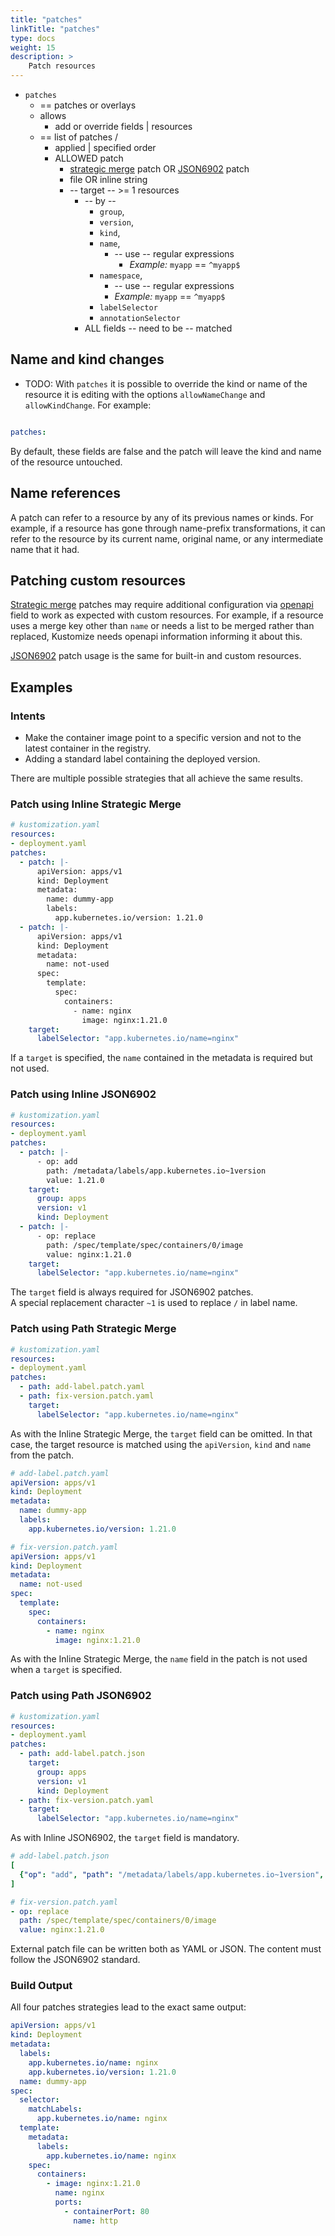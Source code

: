 ```yaml
---
title: "patches"
linkTitle: "patches"
type: docs
weight: 15
description: >
    Patch resources
---
```


[strategic merge]: /references/kustomize/glossary#patchstrategicmerge
[JSON6902]: /references/kustomize/glossary#patchjson6902

* `patches`
  * == patches or overlays 
  * allows
    * add or override fields | resources
  * == list of patches / 
    * applied | specified order
    * ALLOWED patch
      - [strategic merge] patch OR [JSON6902] patch
      - file OR inline string
      - -- target -- >= 1 resources 
        - -- by --
          - `group`,
          - `version`,
          - `kind`,
          - `name`,
            - -- use -- regular expressions
              - _Example:_ `myapp` == `^myapp$`
          - `namespace`,
            - -- use -- regular expressions
            - _Example:_ `myapp` == `^myapp$`
          - `labelSelector`
          - `annotationSelector`
        - ALL fields -- need to be -- matched

## Name and kind changes

* TODO:
With `patches` it is possible to override the kind or name of the resource it is
editing with the options `allowNameChange` and `allowKindChange`. For example:
```yaml

patches:

```
By default, these fields are false and the patch will leave the kind and name of the resource untouched.

## Name references

A patch can refer to a resource by any of its previous names or kinds.
For example, if a resource has gone through name-prefix transformations, it can refer to the
resource by its current name, original name, or any intermediate name that it had.

## Patching custom resources

[Strategic merge] patches may require additional configuration via [openapi](../openapi) field to work as expected with custom resources. For example, if a resource uses a merge key other than `name` or needs a list to be merged rather than replaced, Kustomize needs openapi information informing it about this.

[JSON6902] patch usage is the same for built-in and custom resources.

## Examples


### Intents

- Make the container image point to a specific version and not to the latest container in the registry. 
- Adding a standard label containing the deployed version.

There are multiple possible strategies that all achieve the same results. 

### Patch using Inline Strategic Merge

```yaml
# kustomization.yaml
resources:
- deployment.yaml
patches:
  - patch: |-
      apiVersion: apps/v1
      kind: Deployment
      metadata:
        name: dummy-app
        labels:
          app.kubernetes.io/version: 1.21.0
  - patch: |-
      apiVersion: apps/v1
      kind: Deployment
      metadata:
        name: not-used
      spec:
        template:
          spec:
            containers:
              - name: nginx
                image: nginx:1.21.0
    target:
      labelSelector: "app.kubernetes.io/name=nginx"
```

If a `target` is specified, the `name` contained in the metadata is required but not used.

### Patch using Inline JSON6902

```yaml
# kustomization.yaml
resources:
- deployment.yaml
patches:
  - patch: |-
      - op: add
        path: /metadata/labels/app.kubernetes.io~1version
        value: 1.21.0
    target:
      group: apps
      version: v1
      kind: Deployment
  - patch: |-
      - op: replace
        path: /spec/template/spec/containers/0/image
        value: nginx:1.21.0
    target:
      labelSelector: "app.kubernetes.io/name=nginx"
```

The `target` field is always required for JSON6902 patches.  
A special replacement character `~1` is used to replace `/` in label name.

### Patch using Path Strategic Merge

```yaml
# kustomization.yaml
resources:
- deployment.yaml
patches:
  - path: add-label.patch.yaml
  - path: fix-version.patch.yaml
    target:
      labelSelector: "app.kubernetes.io/name=nginx"
```

As with the Inline Strategic Merge, the `target` field can be omitted.
In that case, the target resource is matched using 
the `apiVersion`, `kind` and `name` from the patch.

```yaml
# add-label.patch.yaml
apiVersion: apps/v1
kind: Deployment
metadata:
  name: dummy-app
  labels:
    app.kubernetes.io/version: 1.21.0
```

```yaml
# fix-version.patch.yaml
apiVersion: apps/v1
kind: Deployment
metadata:
  name: not-used
spec:
  template:
    spec:
      containers:
        - name: nginx
          image: nginx:1.21.0
```

As with the Inline Strategic Merge, the `name` field in the patch is not used when a `target` is specified.

### Patch using Path JSON6902

```yaml
# kustomization.yaml
resources:
- deployment.yaml
patches:
  - path: add-label.patch.json
    target:
      group: apps
      version: v1
      kind: Deployment
  - path: fix-version.patch.yaml
    target:
      labelSelector: "app.kubernetes.io/name=nginx"
```

As with Inline JSON6902, the `target` field is mandatory.

```yaml
# add-label.patch.json
[
  {"op": "add", "path": "/metadata/labels/app.kubernetes.io~1version", "value": "1.21.0"}
]
```

```yaml
# fix-version.patch.yaml
- op: replace
  path: /spec/template/spec/containers/0/image
  value: nginx:1.21.0
```

External patch file can be written both as YAML or JSON.
The content must follow the JSON6902 standard.

### Build Output

All four patches strategies lead to the exact same output:
```yaml
apiVersion: apps/v1
kind: Deployment
metadata:
  labels:
    app.kubernetes.io/name: nginx
    app.kubernetes.io/version: 1.21.0
  name: dummy-app
spec:
  selector:
    matchLabels:
      app.kubernetes.io/name: nginx
  template:
    metadata:
      labels:
        app.kubernetes.io/name: nginx
    spec:
      containers:
        - image: nginx:1.21.0
          name: nginx
          ports:
            - containerPort: 80
              name: http
```
